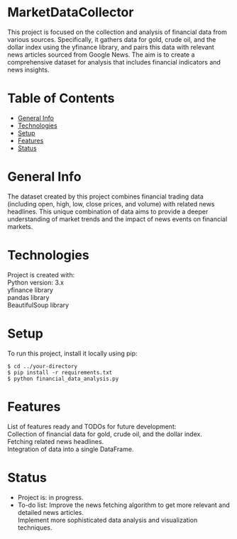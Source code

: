 # MarketDataCollector
This project is focused on the collection and analysis of financial data from various sources. Specifically, it gathers data for gold, crude oil, and the dollar index using the yfinance library, and pairs this data with relevant
news articles sourced from Google News. The aim is to create a comprehensive dataset for analysis that includes financial indicators and news insights.

# Table of Contents
- [General Info](https://github.com/KimiyaVahidMotlagh/MarketDataCollector#general-info)
- [Technologies](https://github.com/KimiyaVahidMotlagh/MarketDataCollector/blob/main/README.md#technologies)
- [Setup](https://github.com/KimiyaVahidMotlagh/MarketDataCollector/blob/main/README.md#setup)
- [Features](https://github.com/KimiyaVahidMotlagh/MarketDataCollector/blob/main/README.md#features)
- [Status]()

# General Info
The dataset created by this project combines financial trading data (including open, high, low, close prices, and volume) with related news headlines. This unique combination of data aims to provide a deeper understanding of market trends and the impact of news events on financial markets.

# Technologies
Project is created with:
<br/>
Python version: 3.x<br/>
yfinance library<br/>
pandas library<br/>
BeautifulSoup library<br/>

# Setup
To run this project, install it locally using pip:
````
$ cd ../your-directory
$ pip install -r requirements.txt
$ python financial_data_analysis.py
````
# Features
List of features ready and TODOs for future development: <br/>
Collection of financial data for gold, crude oil, and the dollar index. <br/>
Fetching related news headlines. <br/>
Integration of data into a single DataFrame. <br/>

# Status
- Project is: in progress.
- To-do list:
Improve the news fetching algorithm to get more relevant and detailed news articles. <br/>
Implement more sophisticated data analysis and visualization techniques.<br/>
